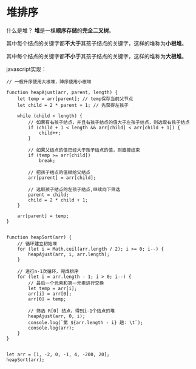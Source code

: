 # 堆排序

什么是堆？ **堆**是一棵**顺序存储**的**完全二叉树**。

其中每个结点的关键字都**不大于**其孩子结点的关键字，这样的堆称为**小根堆**。

其中每个结点的关键字都**不小于**其孩子结点的关键字，这样的堆称为**大根堆**。

javascript实现：

    // 一般升序使用大根堆，降序使用小根堆

    function heapAjust(arr, parent, length) {
    	let temp = arr[parent]; // temp保存当前父节点
    	let child = 2 * parent + 1; // 先获得左孩子

    	while (child < length) {
    	    // 如果有右孩子结点，并且右孩子结点的值大于左孩子结点，则选取右孩子结点
    	    if (child + 1 < length && arr[child] < arr[child + 1]) {
    	        child++;
    	    }

    	    // 如果父结点的值已经大于孩子结点的值，则直接结束
    	    if (temp >= arr[child])
    	        break;

    	    // 把孩子结点的值赋给父结点
    	    arr[parent] = arr[child];

    	    // 选取孩子结点的左孩子结点,继续向下筛选
    	    parent = child;
    	    child = 2 * child + 1;
    	}

    	arr[parent] = temp;
    }


    function heapSort(arr) {
    	// 循环建立初始堆
    	for (let i = Math.ceil(arr.length / 2); i >= 0; i--) {
    	    heapAjust(arr, i, arr.length);
    	}

    	// 进行n-1次循环，完成排序
    	for (let i = arr.length - 1; i > 0; i--) {
    	    // 最后一个元素和第一元素进行交换
    	    let temp = arr[i];
    	    arr[i] = arr[0];
    	    arr[0] = temp;

    	    // 筛选 R[0] 结点，得到i-1个结点的堆
    	    heapAjust(arr, 0, i);
    	    console.log(`第 ${arr.length - i} 趟: \t`);
    	    console.log(arr);
    	}
    }


    let arr = [1, -2, 0, -1, 4, -200, 20];
    heapSort(arr);



